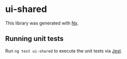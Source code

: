 # ui-shared

This library was generated with [Nx](https://nx.dev).

## Running unit tests

Run `ng test ui-shared` to execute the unit tests via [Jest](https://jestjs.io).
